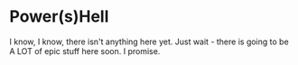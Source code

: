 # Power(s)Hell

I know, I know, there isn't anything here yet.
Just wait - there is going to be A LOT of epic stuff here soon. I promise. 
